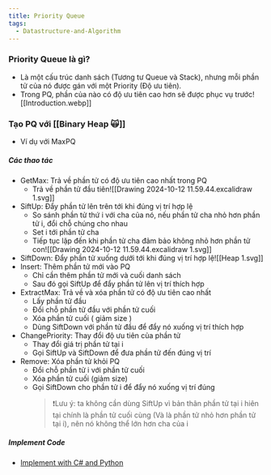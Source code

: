 ```yaml
---
title: Priority Queue
tags:
  - Datastructure-and-Algorithm
---
```

### Priority Queue là gì?
- Là một cấu trúc danh sách (Tương tư Queue và Stack), nhưng mỗi phần tử của nó được gán với một Priority (Độ ưu tiên). 
- Trong PQ, phần của nào có độ ưu tiên cao hơn sẽ được phục vụ trước![[Introduction.webp]]
### Tạo PQ với [[Binary Heap 🙀]]
- Ví dụ với MaxPQ
##### Các thao tác
- GetMax: Trả về phần tử có độ ưu tiên cao nhất trong PQ
	- Trả về phần tử đầu tiên![[Drawing 2024-10-12 11.59.44.excalidraw 1.svg]]
- SiftUp: Đẩy phần tử lên trên tới khi đúng vị trí hợp lệ
	- So sánh phần tử thứ i với cha của nó, nếu phần tử cha nhỏ hơn phần tử i, đổi chỗ chúng cho nhau
	- Set i tới phần tử cha
	- Tiếp tục lặp đến khi phần tử cha đảm bảo không nhỏ hơn phần tử con![[Drawing 2024-10-12 11.59.44.excalidraw 1.svg]]
- SiftDown: Đẩy phần tử xuống dưới tới khi đúng vị trí hợp lệ![[Heap 1.svg]]
- Insert: Thêm phần tử mới vào PQ
	- Chỉ cần thêm phần tử mới và cuối danh sách
	- Sau đó gọi SiftUp để đẩy phần tử lên vị trí thích hợp
- ExtractMax: Trả về và xóa phần tử có độ ưu tiên cao nhất
	- Lấy phần tử đầu
	- Đổi chỗ phần tử đầu với phần tử cuối
	- Xóa phần tử cuối ( giảm size )
	- Dùng SiftDown với phần tử đầu để đẩy nó xuống vị trí thích hợp
- ChangePriority: Thay đổi độ ưu tiên của phần tử
	- Thay đổi giá trị phần tử tại i
	- Gọi SiftUp và SiftDown để đưa phần tử đến đúng vị trí
- Remove: Xóa phần tử khỏi PQ
	- Đổi chỗ phần tử i với phần tử cuối
	- Xóa phần tử cuối (giảm size)
	- Gọi SiftDown cho phần tử i để đẩy nó xuống vị trí đúng
		>  ❗Lưu ý: ta không cần dùng SiftUp vì bản thân phần tử tại i hiên tại chính là phần tử cuối cùng (Và là phần tử nhỏ hơn phần tử tại i), nên nó không thể lớn hơn cha của i
		
##### Implement Code
- [Implement with C# and Python](https://github.com/HoangDucHiep/Coursera---Data-Structures-and-Algorithms-Specialization/tree/main/Data_Structures/data_structure_implementations/priority_queue)